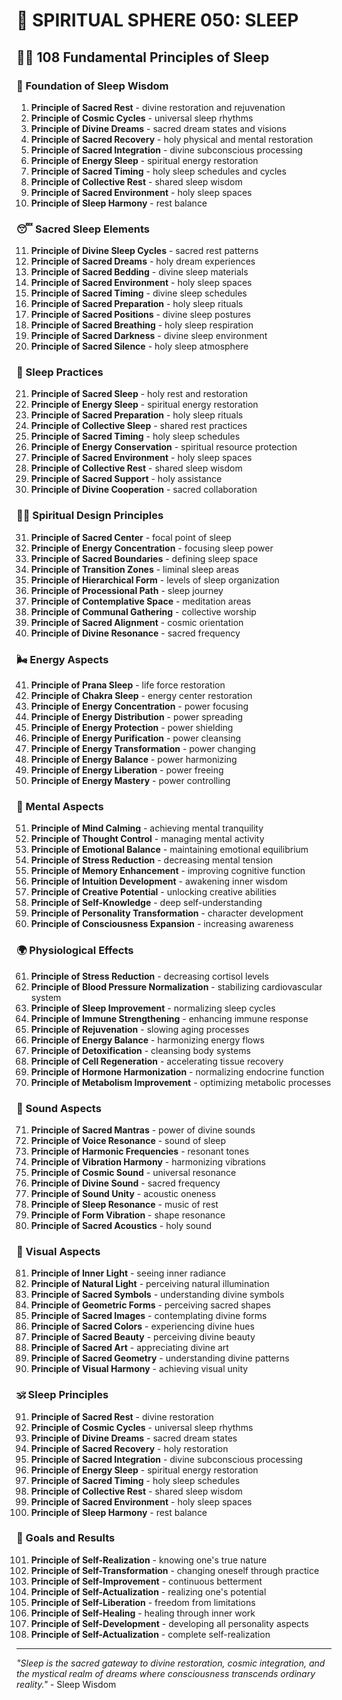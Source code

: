 # 🌟 SPIRITUAL SPHERE 050: SLEEP

## 🧘‍♀️ 108 Fundamental Principles of Sleep

### 🌌 Foundation of Sleep Wisdom

1. **Principle of Sacred Rest** - divine restoration and rejuvenation
2. **Principle of Cosmic Cycles** - universal sleep rhythms
3. **Principle of Divine Dreams** - sacred dream states and visions
4. **Principle of Sacred Recovery** - holy physical and mental restoration
5. **Principle of Sacred Integration** - divine subconscious processing
6. **Principle of Energy Sleep** - spiritual energy restoration
7. **Principle of Sacred Timing** - holy sleep schedules and cycles
8. **Principle of Collective Rest** - shared sleep wisdom
9. **Principle of Sacred Environment** - holy sleep spaces
10. **Principle of Sleep Harmony** - rest balance

### 😴 Sacred Sleep Elements

11. **Principle of Divine Sleep Cycles** - sacred rest patterns
12. **Principle of Sacred Dreams** - holy dream experiences
13. **Principle of Sacred Bedding** - divine sleep materials
14. **Principle of Sacred Environment** - holy sleep spaces
15. **Principle of Sacred Timing** - divine sleep schedules
16. **Principle of Sacred Preparation** - holy sleep rituals
17. **Principle of Sacred Positions** - divine sleep postures
18. **Principle of Sacred Breathing** - holy sleep respiration
19. **Principle of Sacred Darkness** - divine sleep environment
20. **Principle of Sacred Silence** - holy sleep atmosphere

### 🌟 Sleep Practices

21. **Principle of Sacred Sleep** - holy rest and restoration
22. **Principle of Energy Sleep** - spiritual energy restoration
23. **Principle of Sacred Preparation** - holy sleep rituals
24. **Principle of Collective Sleep** - shared rest practices
25. **Principle of Sacred Timing** - holy sleep schedules
26. **Principle of Energy Conservation** - spiritual resource protection
27. **Principle of Sacred Environment** - holy sleep spaces
28. **Principle of Collective Rest** - shared sleep wisdom
29. **Principle of Sacred Support** - holy assistance
30. **Principle of Divine Cooperation** - sacred collaboration

### 🧘‍♀️ Spiritual Design Principles

31. **Principle of Sacred Center** - focal point of sleep
32. **Principle of Energy Concentration** - focusing sleep power
33. **Principle of Sacred Boundaries** - defining sleep space
34. **Principle of Transition Zones** - liminal sleep areas
35. **Principle of Hierarchical Form** - levels of sleep organization
36. **Principle of Processional Path** - sleep journey
37. **Principle of Contemplative Space** - meditation areas
38. **Principle of Communal Gathering** - collective worship
39. **Principle of Sacred Alignment** - cosmic orientation
40. **Principle of Divine Resonance** - sacred frequency

### 🌬️ Energy Aspects

41. **Principle of Prana Sleep** - life force restoration
42. **Principle of Chakra Sleep** - energy center restoration
43. **Principle of Energy Concentration** - power focusing
44. **Principle of Energy Distribution** - power spreading
45. **Principle of Energy Protection** - power shielding
46. **Principle of Energy Purification** - power cleansing
47. **Principle of Energy Transformation** - power changing
48. **Principle of Energy Balance** - power harmonizing
49. **Principle of Energy Liberation** - power freeing
50. **Principle of Energy Mastery** - power controlling

### 🧠 Mental Aspects

51. **Principle of Mind Calming** - achieving mental tranquility
52. **Principle of Thought Control** - managing mental activity
53. **Principle of Emotional Balance** - maintaining emotional equilibrium
54. **Principle of Stress Reduction** - decreasing mental tension
55. **Principle of Memory Enhancement** - improving cognitive function
56. **Principle of Intuition Development** - awakening inner wisdom
57. **Principle of Creative Potential** - unlocking creative abilities
58. **Principle of Self-Knowledge** - deep self-understanding
59. **Principle of Personality Transformation** - character development
60. **Principle of Consciousness Expansion** - increasing awareness

### 🌍 Physiological Effects

61. **Principle of Stress Reduction** - decreasing cortisol levels
62. **Principle of Blood Pressure Normalization** - stabilizing cardiovascular system
63. **Principle of Sleep Improvement** - normalizing sleep cycles
64. **Principle of Immune Strengthening** - enhancing immune response
65. **Principle of Rejuvenation** - slowing aging processes
66. **Principle of Energy Balance** - harmonizing energy flows
67. **Principle of Detoxification** - cleansing body systems
68. **Principle of Cell Regeneration** - accelerating tissue recovery
69. **Principle of Hormone Harmonization** - normalizing endocrine function
70. **Principle of Metabolism Improvement** - optimizing metabolic processes

### 🎵 Sound Aspects

71. **Principle of Sacred Mantras** - power of divine sounds
72. **Principle of Voice Resonance** - sound of sleep
73. **Principle of Harmonic Frequencies** - resonant tones
74. **Principle of Vibration Harmony** - harmonizing vibrations
75. **Principle of Cosmic Sound** - universal resonance
76. **Principle of Divine Sound** - sacred frequency
77. **Principle of Sound Unity** - acoustic oneness
78. **Principle of Sleep Resonance** - music of rest
79. **Principle of Form Vibration** - shape resonance
80. **Principle of Sacred Acoustics** - holy sound

### 🌈 Visual Aspects

81. **Principle of Inner Light** - seeing inner radiance
82. **Principle of Natural Light** - perceiving natural illumination
83. **Principle of Sacred Symbols** - understanding divine symbols
84. **Principle of Geometric Forms** - perceiving sacred shapes
85. **Principle of Sacred Images** - contemplating divine forms
86. **Principle of Sacred Colors** - experiencing divine hues
87. **Principle of Sacred Beauty** - perceiving divine beauty
88. **Principle of Sacred Art** - appreciating divine art
89. **Principle of Sacred Geometry** - understanding divine patterns
90. **Principle of Visual Harmony** - achieving visual unity

### 🕉️ Sleep Principles

91. **Principle of Sacred Rest** - divine restoration
92. **Principle of Cosmic Cycles** - universal sleep rhythms
93. **Principle of Divine Dreams** - sacred dream states
94. **Principle of Sacred Recovery** - holy restoration
95. **Principle of Sacred Integration** - divine subconscious processing
96. **Principle of Energy Sleep** - spiritual energy restoration
97. **Principle of Sacred Timing** - holy sleep schedules
98. **Principle of Collective Rest** - shared sleep wisdom
99. **Principle of Sacred Environment** - holy sleep spaces
100. **Principle of Sleep Harmony** - rest balance

### 🚀 Goals and Results

101. **Principle of Self-Realization** - knowing one's true nature
102. **Principle of Self-Transformation** - changing oneself through practice
103. **Principle of Self-Improvement** - continuous betterment
104. **Principle of Self-Actualization** - realizing one's potential
105. **Principle of Self-Liberation** - freedom from limitations
106. **Principle of Self-Healing** - healing through inner work
107. **Principle of Self-Development** - developing all personality aspects
108. **Principle of Self-Actualization** - complete self-realization

---

*"Sleep is the sacred gateway to divine restoration, cosmic integration, and the mystical realm of dreams where consciousness transcends ordinary reality."* - Sleep Wisdom
